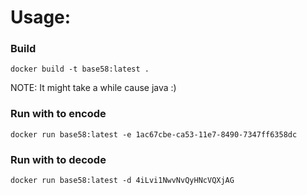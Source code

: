 # Usage:

### Build
```
docker build -t base58:latest .
```
NOTE: It might take a while cause java :)

### Run with to encode
```
docker run base58:latest -e 1ac67cbe-ca53-11e7-8490-7347ff6358dc
```

### Run with to decode
```
docker run base58:latest -d 4iLvi1NwvNvQyHNcVQXjAG
```
